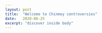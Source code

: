 ```yaml
---
layout: post
title:  "Welcome to Chinmoy controversies"
date:   2020-06-25
excerpt: "discover inside body"
---
```


